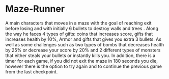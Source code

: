 # Maze-Runner
A main characters that moves in a maze with the goal of reaching exit before losing and with initially 6 bullets to destroy walls and trees  . Along the way he faces 4 types of gifts: coins that increases score, gifts that increases health by 10%, Armor and gifts that gives you extra 3 bullets.  As well as some challenges such as two types of bombs that decreases health by 25% or decrease your score by 20% and 2 different types of monsters that either steals your bullets or instantly kills you. In addition, there is a timer for each game, if you did not exit the maze in 180 seconds you die, however there is the option to try again and to continue the previous game from the last checkpoint.
